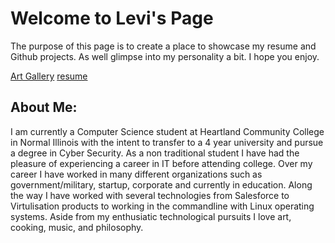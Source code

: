 # Welcome to Levi's Page

The purpose of this page is to create a place to showcase my resume and Github projects. As well glimpse into my personality a bit. I hope you enjoy.

[Art Gallery](Art%20Gallery.md) [resume](Levi%20Arnett%20Resume.docx)

## About Me:
I am currently a Computer Science student at Heartland Community College in Normal Illinois with the intent to transfer to a 4 year university and pursue a degree in Cyber Security. As a non traditional student I have had the pleasure of experiencing a career in IT before attending college. Over my career I have worked in many different organizations such as government/military, startup, corporate and currently in education. Along the way I have worked with several technologies from Salesforce to Virtulisation products to working in the commandline with Linux operating systems. Aside from my enthusiatic technological pursuits I love art, cooking, music, and philosophy. 
